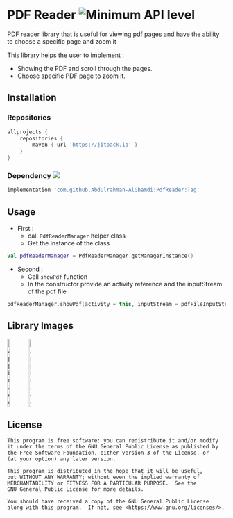 # PDF Reader ![Minimum API level](https://img.shields.io/badge/API-23+-yellow)

PDF reader library that is useful for viewing pdf pages and have the ability to choose a specific page and zoom it

This library helps the user to implement :
* Showing the PDF and scroll through the pages.
* Choose specific PDF page to zoom it.

## Installation

### Repositories

```groovy
allprojects {
    repositories {
        maven { url 'https://jitpack.io' }
    }
}
```
### Dependency [![](https://jitpack.io/v/Abdulrahman-AlGhamdi/PdfReader.svg)](https://jitpack.io/#Abdulrahman-AlGhamdi/PdfReader)
```groovy
implementation 'com.github.Abdulrahman-AlGhamdi:PdfReader:Tag'
```

## Usage

* First  : 
    * call `PdfReaderManager` helper class
    * Get the instance of the class

```kotlin
val pdfReaderManager = PdfReaderManager.getManagerInstance()
```

* Second : 
    * Call `showPdf` function
    * In the constructor provide an activity reference and the inputStream of the pdf file

```kotlin
pdfReaderManager.showPdf(activity = this, inputStream = pdfFileInputStream)
```

## Library Images

<div style="display:flex;">
<img alt="App image" src="https://i.ibb.co/Xb9ZCLg/1.png" width="10%">
<img alt="App image" src="https://i.ibb.co/3pZ9hBr/2.png" width="10%">
</div>

## License

```
This program is free software: you can redistribute it and/or modify
it under the terms of the GNU General Public License as published by
the Free Software Foundation, either version 3 of the License, or
(at your option) any later version.

This program is distributed in the hope that it will be useful,
but WITHOUT ANY WARRANTY; without even the implied warranty of
MERCHANTABILITY or FITNESS FOR A PARTICULAR PURPOSE.  See the
GNU General Public License for more details.

You should have received a copy of the GNU General Public License
along with this program.  If not, see <https://www.gnu.org/licenses/>.
```
